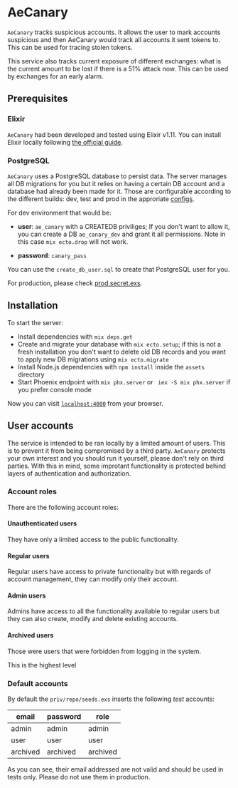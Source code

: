 # AeCanary

`AeCanary` tracks suspicious accounts. It allows the user to mark accounts
suspicious and then AeCanary would track all accounts it sent tokens to. This
can be used for tracing stolen tokens.

This service also tracks current exposure of different exchanges: what is the
current amount to be lost if there is a 51% attack now. This can be used by
exchanges for an early alarm.


## Prerequisites

### Elixir

`AeCanary` had been developed and tested using Elixir v1.11. You can install
Elixir locally following [the official
guide](https://elixir-lang.org/install.html).

### PostgreSQL
`AeCanary` uses a PostgreSQL database to persist data. The server manages all
DB migrations for you but it relies on having a certain DB account and
a database had already been made for it. Those are configurable according to
the different builds: dev, test and prod in the approriate
[configs](config/).

For dev environment that would be:

* **user**: `ae_canary` with a CREATEDB priviliges; If you don't want to allow
  it, you can create a DB `ae_canary_dev` and grant it all permissions. Note
  in this case `mix ecto.drop` will not work.

* **password**: `canary_pass`

You can use the `create_db_user.sql` to create that PostgreSQL user for you.

For production, please check [prod.secret.exs](config/prod.secret.exs).


## Installation
To start the server:

  * Install dependencies with `mix deps.get`
  * Create and migrate your database with `mix ecto.setup`; if this is not a
    fresh installation you don't want to delete old DB records and you want to
    apply new DB migrations using `mix ecto.migrate`
  * Install Node.js dependencies with `npm install` inside the `assets` directory
  * Start Phoenix endpoint with `mix phx.server` or ` iex -S mix phx.server`
    if you prefer console mode

Now you can visit [`localhost:4000`](http://localhost:4000) from your browser.

## User accounts

The service is intended to be ran locally by a limited amount of users. This
is to prevent it from being compromised by a third party. `AeCanary` protects
your own interest and you should run it yourself, please don't rely on third
parties. With this in mind, some improtant functionality is protected behind
layers of authentication and authorization.

### Account roles

There are the following account roles:

#### Unauthenticated users

They have only a limited access to the public functionality.


#### Regular users

Regular users have access to private functionality but with regards of account
management, they can modify only their account.

#### Admin users

Admins have access to all the functionality available to regular users but
they can also create, modify and delete existing accounts.

#### Archived users

Those were users that were forbidden from logging in the system.

This is the highest level

### Default accounts

By default the `priv/repo/seeds.exs` inserts the following *test* accounts:

| email | password | role |
|---|---|---|
| admin | admin | admin |
| user | user | user |
| archived | archived | archived |

As you can see, their email addressed are not valid and should be used in
tests only. Please do not use them in production.

